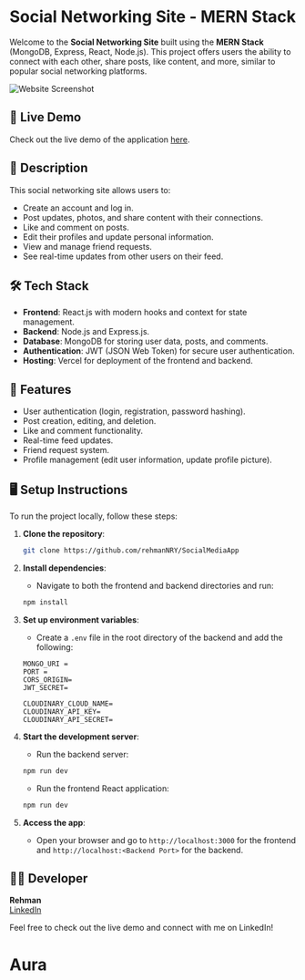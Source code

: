 # Social Networking Site - MERN Stack

Welcome to the **Social Networking Site** built using the **MERN Stack** (MongoDB, Express, React, Node.js). This project offers users the ability to connect with each other, share posts, like content, and more, similar to popular social networking platforms.

![Website Screenshot](./frontend/public/images/screenshot.png)

## 🚀 Live Demo

Check out the live demo of the application [here](https://fb-mern.vercel.app/).

## 📄 Description

This social networking site allows users to:
- Create an account and log in.
- Post updates, photos, and share content with their connections.
- Like and comment on posts.
- Edit their profiles and update personal information.
- View and manage friend requests.
- See real-time updates from other users on their feed.

## 🛠️ Tech Stack

- **Frontend**: React.js with modern hooks and context for state management.
- **Backend**: Node.js and Express.js.
- **Database**: MongoDB for storing user data, posts, and comments.
- **Authentication**: JWT (JSON Web Token) for secure user authentication.
- **Hosting**: Vercel for deployment of the frontend and backend.
  
## 🔧 Features

- User authentication (login, registration, password hashing).
- Post creation, editing, and deletion.
- Like and comment functionality.
- Real-time feed updates.
- Friend request system.
- Profile management (edit user information, update profile picture).
  
## 🖥️ Setup Instructions

To run the project locally, follow these steps:

1. **Clone the repository**:
    ```bash
    git clone https://github.com/rehmanNRY/SocialMediaApp
    ```

2. **Install dependencies**:
   - Navigate to both the frontend and backend directories and run:
    ```bash
    npm install
    ```

3. **Set up environment variables**:
   - Create a `.env` file in the root directory of the backend and add the following:
    ```env
    MONGO_URI =
    PORT =
    CORS_ORIGIN=
    JWT_SECRET=

    CLOUDINARY_CLOUD_NAME=
    CLOUDINARY_API_KEY=
    CLOUDINARY_API_SECRET=
    ```

4. **Start the development server**:
   - Run the backend server:
    ```bash
    npm run dev
    ```
   - Run the frontend React application:
    ```bash
    npm run dev
    ```

5. **Access the app**: 
   - Open your browser and go to `http://localhost:3000` for the frontend and `http://localhost:<Backend Port>` for the backend.

## 👨‍💻 Developer

**Rehman**  
[LinkedIn](https://www.linkedin.com/posts/rehman-nry_finally-completed-that-project-hey-everyone-activity-7242780752663265281-CWtB?utm_source=share&utm_medium=member_desktop)

Feel free to check out the live demo and connect with me on LinkedIn!
# Aura
